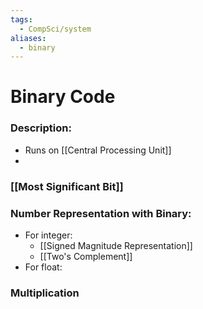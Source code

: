 ```yaml
---
tags:
  - CompSci/system
aliases:
  - binary
---
```

# Binary Code
### Description:
- Runs on [[Central Processing Unit]]
- 
### [[Most Significant Bit]]
### Number Representation with Binary:
- For integer: 
	- [[Signed Magnitude Representation]]
	- [[Two's Complement]]
- For float:
### Multiplication